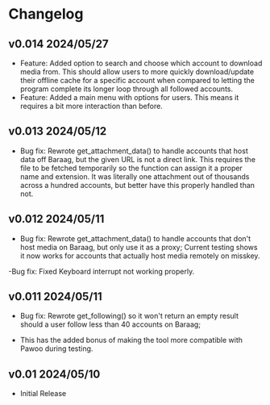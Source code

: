 # Changelog

## v0.014 2024/05/27

- Feature: Added option to search and choose which account to download media from. This should allow users to more quickly download/update their offline cache for a specific account when compared to letting the program complete its longer loop through all followed accounts.
- Feature: Added a main menu with options for users. This means it requires a bit more interaction than before.

## v0.013 2024/05/12

- Bug fix: Rewrote get_attachment_data() to handle accounts that host data off Baraag, but the given URL is not a direct link. This requires the file to be fetched temporarily so the function can assign it a proper name and extension. It was literally one attachment out of thousands across a hundred accounts, but better have this properly handled than not.

## v0.012 2024/05/11

- Bug fix: Rewrote get_attachment_data() to handle accounts that don't host media on Baraag, but only use it as a proxy; Current testing shows it now works for accounts that actually host media remotely on misskey.

-Bug fix: Fixed Keyboard interrupt not working properly.

## v0.011 2024/05/11

- Bug fix: Rewrote get_following() so it won't return an empty result should a user follow less than 40 accounts on Baraag;

- This has the added bonus of making the tool more compatible with Pawoo during testing.


## v0.01 2024/05/10

- Initial Release
